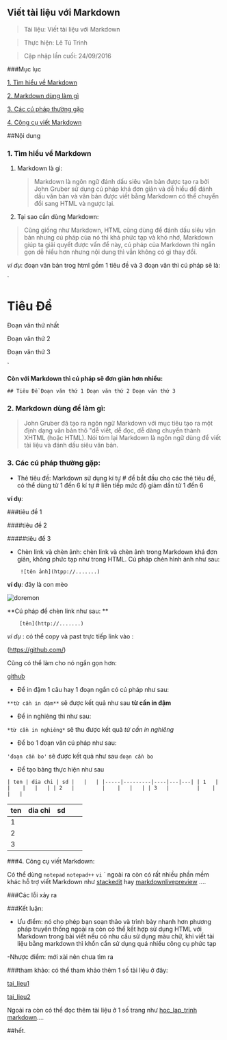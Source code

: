 ## Viết tài liệu với Markdown

>Tài liệu: Viết tài liệu với Markdown

>Thực hiện: Lê Tú Trinh

>Cập nhập lần cuối: 24/09/2016


###Mục lục

 [1. Tìm hiểu về Markdown](#Markdown)

[2. Markdown dùng làm gì](#congdung)

[3. Các cú pháp thường gặp](#cuphap)

[4. Công cụ viết Markdown](#congcu)


##Nội dung


<a name="Markdown"></a>
### 1. Tìm hiểu về Markdown

 1. Markdown là gì: 
 
	 

	>Markdown là ngôn ngữ đánh dấu siêu văn bản được tạo ra bởi John Gruber sử dụng cú pháp khá đơn giản và dễ hiểu để đánh dấu văn bản và văn bản được viết bằng Markdown có thể chuyển đổi sang HTML và ngược lại.

 2. Tại sao cần dùng Markdown:
 
	 

> Cũng giống như Markdown, HTML cũng dùng để đánh dấu siêu văn bản nhưng cú pháp của nó thì khá phức tạp và khó nhớ, Markdown giúp ta giải quyết được vấn đề này, cú pháp của Markdown thì ngắn gọn dễ hiểu hơn nhưng nội dung thì vẫn không có gì thay đổi.


*ví dụ*: đoạn văn bản trog html gồm 1 tiêu đề và 3 đoạn văn thì cú pháp sẽ là:

`<h1>Tiêu Đề</h1>
<p>Đoạn văn thứ nhất</p>
<p>Đoạn văn thứ 2</p>
<p>Đoạn văn thứ 3</p>`


**Còn với Markdown thì cú pháp sẽ đơn giản hơn nhiều:**

`## Tiêu Đề
Đoạn văn thứ 1
Đoạn văn thứ 2
Đoạn văn thứ 3`

<a name="congdung"></a>
### 2. Markdown dùng để làm gì: 

>John Gruber đã tạo ra ngôn ngữ Markdown với mục tiêu tạo ra một định dạng văn bản thô "dễ viết, dễ đọc, dễ dàng chuyển thành XHTML (hoặc HTML). Nói tóm lại Markdown là ngôn ngữ dùng để viết tài liệu và đánh dấu siêu văn bản.

<a name="cuphap"></a>
### 3. Các cú pháp thường gặp:

	

 - Thẻ tiêu đề: Markdown sử dụng kí tự # để bắt đầu cho các thẻ tiêu để, có thể dùng từ 1 đến 6 kí tự # liên tiếp mức độ giảm dần từ 1 đến 6

**ví dụ**:	

###tiêu đề 1

####tiêu đề 2

#####tiêu đề 3

 - Chèn link và chèn ảnh: chèn link và chèn ảnh trong Markdown khá đơn giản, không phức tạp như trong HTML. Cú pháp chèn hình ảnh như sau:

		![tên ảnh](htpp://.......)

**ví dụ**:	 		đây là con mèo


![doremon](http://khohinhnen.com/wp-content/uploads/2015/01/hinh-anh-doremon-17.jpg)

**Cú pháp để chèn link như sau: ** 

		[tên](http://.......)


*ví dụ* : có thể copy và past trực tiếp link vào :

(https://github.com/)

Cũng có thể làm cho nó ngắn gọn hơn:

[github](https://github.com/)

 - Để in đậm 1 câu hay 1 đoạn ngắn có cú pháp như sau:

`**từ cần in đậm**`  sẽ được kết quả như sau **từ cần in đậm**

 - Để in nghiêng thì như sau:

`*từ cần in nghiêng*`  sẽ thu được kết quả *từ cần in nghiêng*


 - Để bo 1 đoạn văn cú pháp như sau:

`'đoạn cần bo'`    sẽ được kết quả như sau    `đoạn cần bo`

 - Để tạo bảng thực hiện như sau

`| ten | dia chi | sd |   |   |
|-----|---------|----|---|---|
| 1   |         |    |   |   |
| 2   |         |    |   |   |
| 3   |         |    |   |   |`

| ten 	| dia chi 	| sd 	|   	|   	|
|-----	|---------	|----	|---	|---	|
| 1   	|         	|    	|   	|   	|
| 2   	|         	|    	|   	|   	|
| 3   	|         	|    	|   	|   	|

<a name="congcu"></a>
###4. Công cụ viết Markdown:

Có thể dùng `notepad` `notepad++` `vi` ` ngoài ra còn có rất nhiều phần mềm khác hỗ trợ viết Markdown như [stackedit](https://stackedit.io/editor) hay [markdownlivepreview](http://markdownlivepreview.com/)  ....

###Các lỗi xảy ra

###Kết luận:

 - Ưu điểm: nó cho phép bạn soạn thảo và trình bày nhanh hơn phương pháp truyền thống ngoài ra còn có thể kết hợp sử dụng HTML với Markdown trong bài viết nếu có nhu cầu sử dụng màu chữ, khi viết tài liệu bằng markdown thì khồn cần sử dụng quá nhiều công cụ phức tạp

 -Nhược điểm: mới xài nên chưa tìm ra


###tham khảo: có thể tham khảo thêm 1 số tài liệu ở đây:

[tai_lieu1](https://github.com/hocchudong/git-github-for-sysadmin)

[tai_lieu2](https://help.ghost.org/hc/en-us/articles/224410728-Markdown-Guide)

Ngoài ra còn có thể đọc thêm tài liệu ở 1 số trang như [hoc_lap_trinh](http://www.hoclaptrinh.org/bai-viet/Markdown-La-Gi) [markdown](https://vi.wikipedia.org/wiki/Markdown)....

##hết.
